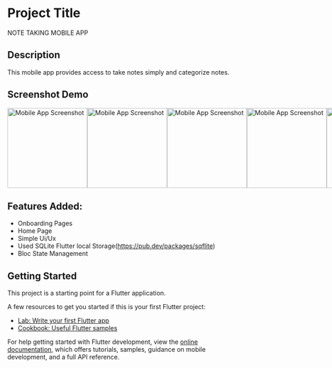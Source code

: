 # Project Title
NOTE TAKING MOBILE APP

## Description
This mobile app provides access to take notes simply and categorize notes. 

## Screenshot Demo

<div style="display: flex; flex-direction: row;">
  <img src="https://github.com/Abelabebe313/note_taking_app_flutter/assets/88794322/a0717742-af72-44b9-8e91-94f706923022" alt="Mobile App Screenshot" width="180"  />
  <img src="https://github.com/Abelabebe313/note_taking_app_flutter/assets/88794322/637fc738-0e7a-4edf-8c96-385a9c623e30" alt="Mobile App Screenshot" width="180"  />
  <img src="https://github.com/Abelabebe313/note_taking_app_flutter/assets/88794322/e799967f-f876-4b5c-8d99-67755221efed" alt="Mobile App Screenshot" width="180"  />
  <img src="https://github.com/Abelabebe313/note_taking_app_flutter/assets/88794322/90db785c-444f-4770-99f0-681b3b9f8955" alt="Mobile App Screenshot" width="180"  />
  <img src="https://github.com/Abelabebe313/note_taking_app_flutter/assets/88794322/1de34795-94e3-44b8-ba9c-f0564e73ae2a" alt="Mobile App Screenshot" width="180"  />
</div>

## Features Added:
  - Onboarding Pages
  - Home Page
  - Simple Ui/Ux
  - Used SQLite Flutter local Storage(https://pub.dev/packages/sqflite)
  - Bloc State Management



## Getting Started

This project is a starting point for a Flutter application.

A few resources to get you started if this is your first Flutter project:

- [Lab: Write your first Flutter app](https://docs.flutter.dev/get-started/codelab)
- [Cookbook: Useful Flutter samples](https://docs.flutter.dev/cookbook)

For help getting started with Flutter development, view the
[online documentation](https://docs.flutter.dev/), which offers tutorials,
samples, guidance on mobile development, and a full API reference.
